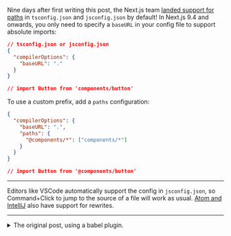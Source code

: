 Nine days after first writing this post, the Next.js team [landed support for paths](https://github.com/zeit/next.js/pull/11293) in `tsconfig.json` and
`jsconfig.json` by default! In Next.js 9.4 and onwards, you only need to specify a `baseURL` in your config file to support absolute imports:

<div class="code">

```json
// tsconfig.json or jsconfig.json
{
  "compilerOptions": {
    "baseURL": "."
  }
}

// import Button from 'components/button'
```
</div>

To use a custom prefix, add a `paths` configuration:

<div class="code">

```json
{
  "compilerOptions": {
    "baseURL": ".",
    "paths": {
      "@components/*": ["components/*"]
    }
  }
}

// import Button from '@components/button'
```

</div>

---

Editors like VSCode automatically support the config in `jsconfig.json`, so Command+Click to jump to the source of a file will work as usual.
[Atom and IntelliJ](https://github.com/tleunen/babel-plugin-module-resolver#editors-autocompletion) also have support for rewrites.

---

<details>
  <summary>The original post, using a babel plugin.</summary>

Relative import statements are a pain. To avoid `../` chains, improve code portability, and type less, I've started using
[`babel-plugin-module-resolver`](https://github.com/tleunen/babel-plugin-module-resolver) in my Next.js projects.

The goal is to transform verbose import statements like this:

<div class="code">

```js
import Button from '../../../../components/button'
```

</div>

into absolute import statements that work anywhere in your project:

<div class="code">

```js
import Button from '@components/button'
```
</div>

Let's do it. Install the babel plugin as a `devDependency`:

<div class="code">

```bash
$ yarn add babel-plugin-module-resolver -D
```
</div>

In the root of your Next.js project, create a `.babelrc.json` file and add the `module-resolver` plugin:

<div class="code">

```js
module.exports = {
  presets: ['next/babel'],
  plugins: [
    [
      'module-resolver',
      {
        alias: {
          '@components': './components',
        },
      },
    ],
  ],
}
```
</div>

Create a `jsconfig.json` (or `tsconfig.json` if you're using TypeScript) and add the `paths` property:

<div class="code">

```json
{
  "compilerOptions": {
    "baseUrl": ".",
    "paths": {
      "@components/*": ["components/*"]
    }
  }
}
```
</div>

Note that the syntax is slightly different than the babel config.

If you're using a mixed JS/TS codebase, you should include JS files in your `tsconfig.json`:
<div class="code">

```json
{
  "include": ["**/*.ts", "**/*.tsx", "**/*.js", "**/*.jsx"]
}
```

</div>

Now you can update your import statements to use the new syntax!

</details>
